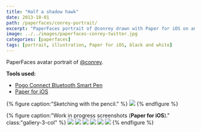 ```yaml
---
title: "Half a shadow hawk"
date: 2013-10-01
path: /paperfaces/conrey-portrait/
excerpt: "PaperFaces portrait of @conrey drawn with Paper for iOS on an iPad."
image: ../../images/paperfaces-conrey-twitter.jpg
categories: [paperfaces]
tags: [portrait, illustration, Paper for iOS, black and white]
---
```


PaperFaces avatar portrait of <a href="https://twitter.com/conrey">@conrey</a>.

**Tools used:**

- [Pogo Connect Bluetooth Smart Pen](https://www.amazon.com/gp/product/B009K448L4/ref=as_li_ss_tl?ie=UTF8&camp=1789&creative=390957&creativeASIN=B009K448L4&linkCode=as2&tag=mademist-20)
- [Paper for iOS](https://paper.bywetransfer.com/)

{% figure caption:"Sketching with the pencil." %}
[![](../../images/paperfaces-conrey-process-1-750.jpg)](../../images/paperfaces-conrey-process-1-lg.jpg)
{% endfigure %}

{% figure caption:"Work in progress screenshots (**Paper for iOS**)." class:"gallery-3-col" %}
[![](../../images/paperfaces-conrey-process-2-600.jpg)](../../images/paperfaces-conrey-process-2-lg.jpg)
[![](../../images/paperfaces-conrey-process-3-600.jpg)](../../images/paperfaces-conrey-process-3-lg.jpg)
[![](../../images/paperfaces-conrey-process-4-600.jpg)](../../images/paperfaces-conrey-process-4-lg.jpg)
[![](../../images/paperfaces-conrey-process-5-600.jpg)](../../images/paperfaces-conrey-process-5-lg.jpg)
[![](../../images/paperfaces-conrey-process-6-600.jpg)](../../images/paperfaces-conrey-process-6-lg.jpg)
[![](../../images/paperfaces-conrey-process-7-600.jpg)](../../images/paperfaces-conrey-process-7-lg.jpg)
{% endfigure %}
